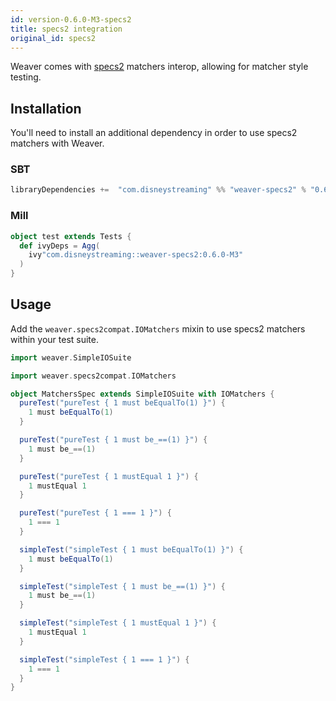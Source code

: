 ```yaml
---
id: version-0.6.0-M3-specs2
title: specs2 integration
original_id: specs2
---
```


Weaver comes with [specs2](http://specs2.org/) matchers interop, allowing for matcher style testing.

## Installation

You'll need to install an additional dependency in order to use specs2 matchers with Weaver.

### SBT
```scala
libraryDependencies +=  "com.disneystreaming" %% "weaver-specs2" % "0.6.0-M3" % Test
```

### Mill
```scala
object test extends Tests {
  def ivyDeps = Agg(
    ivy"com.disneystreaming::weaver-specs2:0.6.0-M3"
  )
}
```

## Usage

Add the `weaver.specs2compat.IOMatchers` mixin to use specs2 matchers within your test suite.

```scala
import weaver.SimpleIOSuite

import weaver.specs2compat.IOMatchers

object MatchersSpec extends SimpleIOSuite with IOMatchers {
  pureTest("pureTest { 1 must beEqualTo(1) }") {
    1 must beEqualTo(1)
  }

  pureTest("pureTest { 1 must be_==(1) }") {
    1 must be_==(1)
  }

  pureTest("pureTest { 1 mustEqual 1 }") {
    1 mustEqual 1
  }

  pureTest("pureTest { 1 === 1 }") {
    1 === 1
  }

  simpleTest("simpleTest { 1 must beEqualTo(1) }") {
    1 must beEqualTo(1)
  }

  simpleTest("simpleTest { 1 must be_==(1) }") {
    1 must be_==(1)
  }

  simpleTest("simpleTest { 1 mustEqual 1 }") {
    1 mustEqual 1
  }

  simpleTest("simpleTest { 1 === 1 }") {
    1 === 1
  }
}
```
